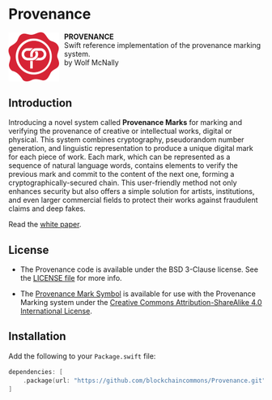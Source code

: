 # Provenance

<div style="display: flex;">
<img src="./art/provenance-mark-symbol-white.svg" width="100" style="float: left; margin-right: 10px">
<div><strong>PROVENANCE</strong><br/>Swift reference implementation of the provenance marking system.<br/>by Wolf McNally</div>
</div>

## Introduction

Introducing a novel system called **Provenance Marks** for marking and verifying the provenance of creative or intellectual works, digital or physical. This system combines cryptography, pseudorandom number generation, and linguistic representation to produce a unique digital mark for each piece of work. Each mark, which can be represented as a sequence of natural language words, contains elements to verify the previous mark and commit to the content of the next one, forming a cryptographically-secured chain. This user-friendly method not only enhances security but also offers a simple solution for artists, institutions, and even larger commercial fields to protect their works against fraudulent claims and deep fakes.

Read the [white paper](https://github.com/BlockchainCommons/Research/blob/master/papers/bcr-2025-001-provenance-mark.md).

## License

* The Provenance code is available under the BSD 3-Clause license. See the [LICENSE file](LICENSE) for more info.

* The [Provenance Mark Symbol](./art) is available for use with the Provenance Marking system under the [Creative Commons Attribution-ShareAlike 4.0 International License](https://creativecommons.org/licenses/by-sa/4.0/).

## Installation

Add the following to your `Package.swift` file:

```swift
dependencies: [
    .package(url: "https://github.com/blockchaincommons/Provenance.git", from: "0.3.0")
]
```

